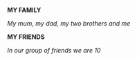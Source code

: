 **MY FAMILY**

*My mum, my dad, my two brothers and me*

__MY FRIENDS__

_In our group of friends we are 10_
